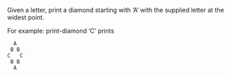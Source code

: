 Given a letter, print a diamond starting with ‘A’ with the supplied letter at the widest point.

For example: print-diamond ‘C’ prints
```
  A
 B B
C   C
 B B
  A
```  
